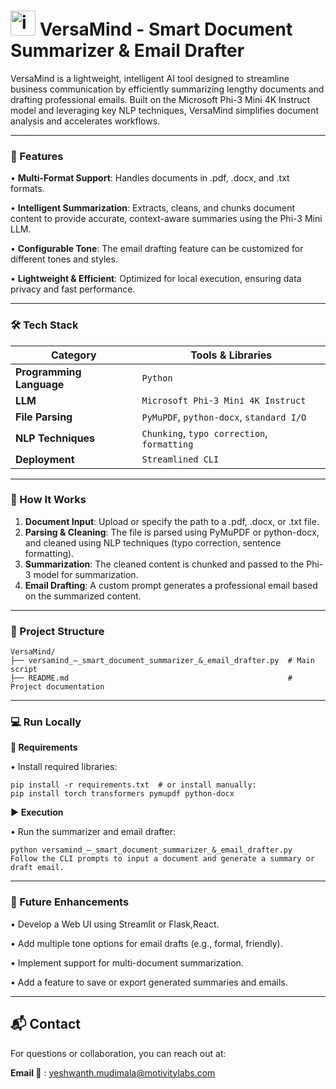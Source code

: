 # <img width="40" height="40" alt="image" src="https://github.com/user-attachments/assets/e526e9da-2401-4fa8-930f-d22748d9bb31" /> VersaMind - Smart Document Summarizer & Email Drafter
VersaMind is a lightweight, intelligent AI tool designed to streamline business communication by efficiently summarizing lengthy documents and drafting professional emails. Built on the Microsoft Phi-3 Mini 4K Instruct model and leveraging key NLP techniques, VersaMind simplifies document analysis and accelerates workflows.

---
### 🚀 Features

• **Multi-Format Support**: Handles documents in .pdf, .docx, and .txt formats.

• **Intelligent Summarization**: Extracts, cleans, and chunks document content to provide accurate, context-aware summaries using the Phi-3 Mini LLM.

• **Configurable Tone**: The email drafting feature can be customized for different tones and styles.

• **Lightweight & Efficient**: Optimized for local execution, ensuring data privacy and fast performance.

---

### 🛠️ Tech Stack

|          Category        |          Tools & Libraries                  |
|  ----------------------- | ------------------------------------------- |
| **Programming Language** | `Python`                                    |
| **LLM**                  | `Microsoft Phi-3 Mini 4K Instruct`          |
| **File Parsing**         | `PyMuPDF`, `python-docx`, `standard I/O`    |
| **NLP Techniques**       | `Chunking`, `typo correction`, `formatting` |
| **Deployment**           | `Streamlined CLI`                           |

---

### 🧾 How It Works
1. **Document Input**: Upload or specify the path to a .pdf, .docx, or .txt file.
2. **Parsing & Cleaning**: The file is parsed using PyMuPDF or python-docx, and cleaned using NLP techniques (typo correction, sentence formatting).
3. **Summarization**: The cleaned content is chunked and passed to the Phi-3 model for summarization.
4. **Email Drafting**: A custom prompt generates a professional email based on the summarized content.

---

### 📂 Project Structure
 ```
VersaMind/
├── versamind_–_smart_document_summarizer_&_email_drafter.py  # Main script
├── README.md                                                 # Project documentation
 ```

---

### 💻 Run Locally

**🧰 Requirements**

• Install required libraries:
 ```
pip install -r requirements.txt  # or install manually:
pip install torch transformers pymupdf python-docx
 ```

**▶️ Execution**

• Run the summarizer and email drafter:

 ```
python versamind_–_smart_document_summarizer_&_email_drafter.py
Follow the CLI prompts to input a document and generate a summary or draft email.
 ```

---

### 🎯 Future Enhancements

• Develop a Web UI using Streamlit or Flask,React.

• Add multiple tone options for email drafts (e.g., formal, friendly).

• Implement support for multi-document summarization.

• Add a feature to save or export generated summaries and emails.


---

## 📬 Contact
For questions or collaboration, you can reach out at:

**Email 📧** : yeshwanth.mudimala@motivitylabs.com
